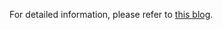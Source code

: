 
For detailed information, please refer to [this blog](https://blog.csdn.net/Xminyang/article/details/124002451?ops_request_misc=%257B%2522request%255Fid%2522%253A%2522165285904916781667897393%2522%252C%2522scm%2522%253A%252220140713.130102334.pc%255Fblog.%2522%257D&request_id=165285904916781667897393&biz_id=0&utm_medium=distribute.pc_search_result.none-task-blog-2~blog~first_rank_ecpm_v1~rank_v31_ecpm-1-124002451-null-null.nonecase&utm_term=filter&spm=1018.2226.3001.4450).

